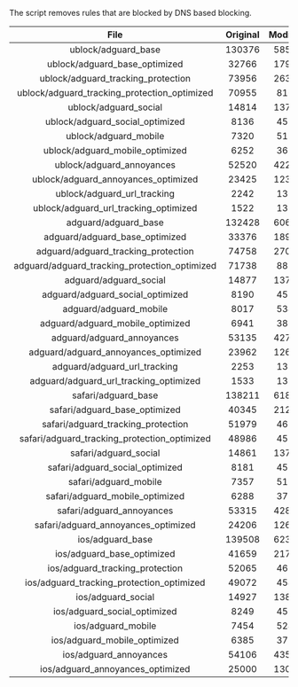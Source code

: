 The script removes rules that are blocked by DNS based blocking.


| File | Original | Modified |
|:----:|:-----:|:-----:|
| ublock/adguard_base | 130376 | 58584 |
| ublock/adguard_base_optimized | 32766 | 17944 |
| ublock/adguard_tracking_protection | 73956 | 26352 |
| ublock/adguard_tracking_protection_optimized | 70955 | 8169 |
| ublock/adguard_social | 14814 | 13731 |
| ublock/adguard_social_optimized | 8136 | 4534 |
| ublock/adguard_mobile | 7320 | 5157 |
| ublock/adguard_mobile_optimized | 6252 | 3681 |
| ublock/adguard_annoyances | 52520 | 42214 |
| ublock/adguard_annoyances_optimized | 23425 | 12317 |
| ublock/adguard_url_tracking | 2242 | 1364 |
| ublock/adguard_url_tracking_optimized | 1522 | 1361 |
| adguard/adguard_base | 132428 | 60680 |
| adguard/adguard_base_optimized | 33376 | 18980 |
| adguard/adguard_tracking_protection | 74758 | 27095 |
| adguard/adguard_tracking_protection_optimized | 71738 | 8896 |
| adguard/adguard_social | 14877 | 13796 |
| adguard/adguard_social_optimized | 8190 | 4585 |
| adguard/adguard_mobile | 8017 | 5344 |
| adguard/adguard_mobile_optimized | 6941 | 3861 |
| adguard/adguard_annoyances | 53135 | 42741 |
| adguard/adguard_annoyances_optimized | 23962 | 12616 |
| adguard/adguard_url_tracking | 2253 | 1373 |
| adguard/adguard_url_tracking_optimized | 1533 | 1370 |
| safari/adguard_base | 138211 | 61887 |
| safari/adguard_base_optimized | 40345 | 21272 |
| safari/adguard_tracking_protection | 51979 | 4689 |
| safari/adguard_tracking_protection_optimized | 48986 | 4537 |
| safari/adguard_social | 14861 | 13777 |
| safari/adguard_social_optimized | 8181 | 4569 |
| safari/adguard_mobile | 7357 | 5199 |
| safari/adguard_mobile_optimized | 6288 | 3717 |
| safari/adguard_annoyances | 53315 | 42843 |
| safari/adguard_annoyances_optimized | 24206 | 12693 |
| ios/adguard_base | 139508 | 62395 |
| ios/adguard_base_optimized | 41659 | 21777 |
| ios/adguard_tracking_protection | 52065 | 4699 |
| ios/adguard_tracking_protection_optimized | 49072 | 4547 |
| ios/adguard_social | 14927 | 13816 |
| ios/adguard_social_optimized | 8249 | 4590 |
| ios/adguard_mobile | 7454 | 5244 |
| ios/adguard_mobile_optimized | 6385 | 3759 |
| ios/adguard_annoyances | 54106 | 43519 |
| ios/adguard_annoyances_optimized | 25000 | 13021 |